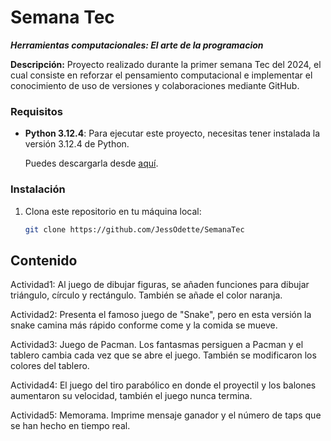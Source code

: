 # Semana Tec
_**Herramientas computacionales: El arte de la programacion**_

**Descripción:**
Proyecto realizado durante la primer semana Tec del 2024, el cual consiste en reforzar el pensamiento computacional e implementar el conocimiento de uso de versiones 
y colaboraciones mediante GitHub. 

### Requisitos

- **Python 3.12.4**: Para ejecutar este proyecto, necesitas tener instalada la versión 3.12.4 de Python.

  Puedes descargarla desde [aquí](https://www.python.org/downloads/release/python-3124/).

### Instalación

1. Clona este repositorio en tu máquina local:

   ```bash
   git clone https://github.com/JessOdette/SemanaTec

## Contenido

Actividad1: Al juego de dibujar figuras, se añaden funciones para dibujar triángulo, círculo y rectángulo. También se añade el color naranja.

Actividad2: Presenta el famoso juego de "Snake", pero en esta versión la snake camina más rápido conforme come y la comida se mueve. 

Actividad3: Juego de Pacman. Los fantasmas persiguen a Pacman y el tablero cambia cada vez que se abre el juego. También se modificaron los colores del tablero. 

Actividad4: El juego del tiro parabólico en donde el proyectil y los balones aumentaron su velocidad, también el juego nunca termina. 

Actividad5: Memorama. Imprime mensaje ganador y el número de taps que se han hecho en tiempo real.
